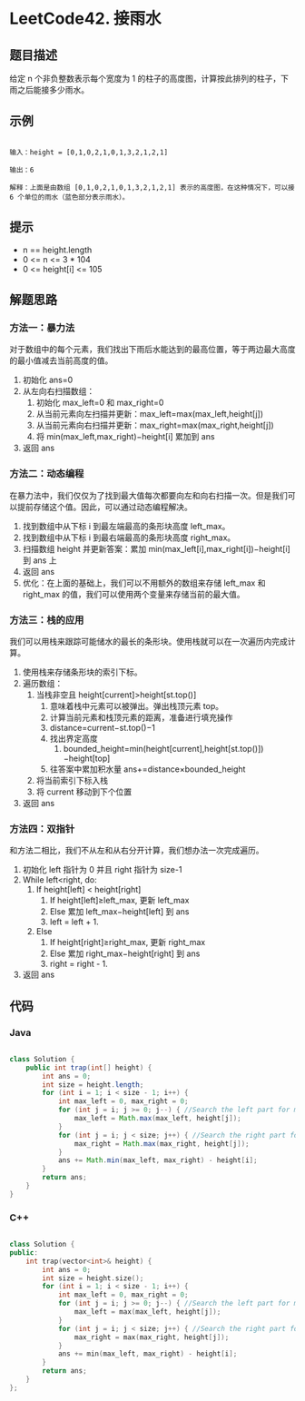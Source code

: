 # LeetCode42.  接雨水

## 题目描述

给定 n 个非负整数表示每个宽度为 1 的柱子的高度图，计算按此排列的柱子，下雨之后能接多少雨水。

## 示例

```text

输入：height = [0,1,0,2,1,0,1,3,2,1,2,1]

输出：6

解释：上面是由数组 [0,1,0,2,1,0,1,3,2,1,2,1] 表示的高度图，在这种情况下，可以接 6 个单位的雨水（蓝色部分表示雨水）。 

```

## 提示

- n == height.length
- 0 <= n <= 3 * 104
- 0 <= height[i] <= 105

## 解题思路

### 方法一：暴力法

对于数组中的每个元素，我们找出下雨后水能达到的最高位置，等于两边最大高度的最小值减去当前高度的值。

1. 初始化 ans=0
2. 从左向右扫描数组：
   1. 初始化 max_left=0 和 max_right=0
   2. 从当前元素向左扫描并更新：max_left=max(max_left,height[j])
   3. 从当前元素向右扫描并更新：max_right=max(max_right,height[j])
   4. 将 min(max_left,max_right)−height[i] 累加到 ans
3. 返回 ans

### 方法二：动态编程

在暴力法中，我们仅仅为了找到最大值每次都要向左和向右扫描一次。但是我们可以提前存储这个值。因此，可以通过动态编程解决。

1. 找到数组中从下标 i 到最左端最高的条形块高度 left_max。
2. 找到数组中从下标 i 到最右端最高的条形块高度 right_max。
3. 扫描数组 height 并更新答案：累加 min(max_left[i],max_right[i])−height[i] 到 ans 上
4. 返回 ans
5. 优化：在上面的基础上，我们可以不用额外的数组来存储 left_max 和 right_max 的值，我们可以使用两个变量来存储当前的最大值。

### 方法三：栈的应用

我们可以用栈来跟踪可能储水的最长的条形块。使用栈就可以在一次遍历内完成计算。

1. 使用栈来存储条形块的索引下标。
2. 遍历数组：
   1. 当栈非空且 height[current]>height[st.top()]
      1. 意味着栈中元素可以被弹出。弹出栈顶元素 top。
      2. 计算当前元素和栈顶元素的距离，准备进行填充操作
      3. distance=current−st.top()−1
      4. 找出界定高度
         1. bounded_height=min(height[current],height[st.top()])−height[top]
      5. 往答案中累加积水量 ans+=distance×bounded_height
   2. 将当前索引下标入栈
   3. 将 current 移动到下个位置
3. 返回 ans

### 方法四：双指针

和方法二相比，我们不从左和从右分开计算，我们想办法一次完成遍历。

1. 初始化 left 指针为 0 并且 right 指针为 size-1
2. While left<right, do:
   1. If height[left] < height[right]
      1. If height[left]≥left_max, 更新 left_max
      2. Else 累加 left_max−height[left] 到 ans
      3. left = left + 1.
   2. Else
      1. If height[right]≥right_max, 更新 right_max
      2. Else 累加 right_max−height[right] 到 ans
      3. right = right - 1.
3. 返回 ans

## 代码

### Java

```java

class Solution {
    public int trap(int[] height) {
        int ans = 0;
        int size = height.length;
        for (int i = 1; i < size - 1; i++) {
            int max_left = 0, max_right = 0;
            for (int j = i; j >= 0; j--) { //Search the left part for max bar size
                max_left = Math.max(max_left, height[j]);
            }
            for (int j = i; j < size; j++) { //Search the right part for max bar size
                max_right = Math.max(max_right, height[j]);
            }
            ans += Math.min(max_left, max_right) - height[i];
        }
        return ans;
    }
}

```

### C++

```cpp

class Solution {
public:
    int trap(vector<int>& height) {
        int ans = 0;
        int size = height.size();
        for (int i = 1; i < size - 1; i++) {
            int max_left = 0, max_right = 0;
            for (int j = i; j >= 0; j--) { //Search the left part for max bar size
                max_left = max(max_left, height[j]);
            }
            for (int j = i; j < size; j++) { //Search the right part for max bar size
                max_right = max(max_right, height[j]);
            }
            ans += min(max_left, max_right) - height[i];
        }
        return ans;
    }
};

```